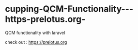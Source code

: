 # cupping-QCM-Functionality---https-prelotus.org-
QCM functionality with laravel 

check out : https://prelotus.org
